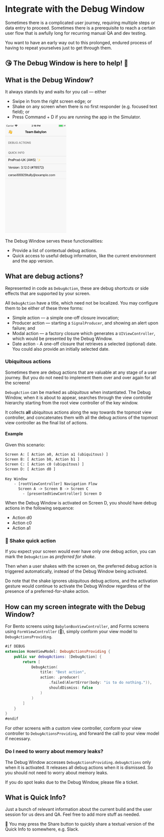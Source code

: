 Integrate with the Debug Window
==========================================

Sometimes there is a complicated user journey, requiring multiple steps or data entry to proceed. Sometimes there is a prerequisite to reach a certain user flow that is awfully long for recurring manual QA and dev testing.

You want to have an early way out to this prolonged, endured process of having to repeat yourselves just to get through them.

## 😘 The Debug Window is here to help! 🎉

## What is the Debug Window?

It always stands by and waits for you call — either

* Swipe in from the right screen edge; or
* Shake on any screen when there is no first responder (e.g. focused text field); or
* Press Command + D if you are running the app in the Simulator.

<img src="./Assets/thedebugwindow.png" width="200" />

The Debug Window serves these functionalities:

* Provide a list of contextual debug actions.
* Quick access to useful debug information, like the current environment and the app version.

## What are debug actions?

Represented in code as `DebugAction`, these are debug shortcuts or side effects that are supported by your screen.

All `DebugAction` have a title, which need not be localized. You may configure them to be either of these three forms:

* Simple action — a simple one-off closure invocation;
* Producer action — starting a `SignalProducer`, and showing an alert upon failure; and
* Modal action — a factory closure which generates a `UIViewController`, which would be presented by the Debug Window.
* Date action - A one-off closure that retrieves a selected (optional) date. You could also provide an initially selected date.

### Ubiquitous actions

Sometimes there are debug actions that are valuable at any stage of a user journey. But you do not need to implement them over and over again for all the screens!

`DebugAction` can be marked as _ubiquitous_ when instantiated. The Debug Window, when it is about to appear, searches through the view controller hierarchy starting from the root view controller of the key window.

It collects **all** ubiquitous actions along the way towards the topmost view controller, and concatenates them with all the debug actions of the topmost view controller as the final list of actions.

#### Example

Given this scenario:
```
Screen A: [ Action a0, Action a1 (ubiquitous) ]
Screen B: [ Action b0, Action b1 ]
Screen C: [ Action c0 (ubiquitous) ]
Screen D: [ Action d0 ]

Key Window
    - [rootViewController] Navigation Flow
      Screen A -> Screen B -> Screen C
        - [presentedViewController] Screen D
```

When the Debug Window is activated on Screen D, you should have debug actions in the following sequence:

* Action d0
* Action c0
* Action a1

### 🚧 Shake quick action
If you expect your screen would ever have only one debug action, you can mark the `DebugAction` as _preferred for shake_.

Then when a user shakes with the screen on, the preferred debug action is triggered automatically, instead of the Debug Window being activated.

Do note that the shake ignores ubiquitous debug actions, and the activation gesture would continue to activate the Debug Window regardless of the presence of a preferred-for-shake action.

## How can my screen integrate with the Debug Window?
For Bento screens using `BabylonBoxViewController`, and Forms screens using `FormViewController` (🚧), simply conform your view model to `DebugActionsProviding`.

```swift
#if DEBUG
extension HomeViewModel: DebugActionsProviding {
    public var debugActions: [DebugAction] {
        return [
            DebugAction(
                title: "Best action",
                action: .producer(
                    .failed(AlertError(body: "is to do nothing.")), 
                    shouldDismiss: false
                )
            )
        ]
    }
}
#endif
```

For other screens with a custom view controller, conform your view controller to `DebugActionsProviding`, and forward the call to your view model if necessary.

### Do I need to worry about memory leaks?
The Debug Window accesses `DebugActionsProviding.debugActions` only when it is activated. It releases all debug actions when it is dismissed. So you should not need to worry about memory leaks.

If you do spot leaks due to the Debug Window, please file a ticket.

## What is Quick Info?

Just a bunch of relevant information about the current build and the user session for us devs and QA. Feel free to add more stuff as needed.

🚧 You may press the Share button to quickly share a textual version of the Quick Info to somewhere, e.g. Slack.
